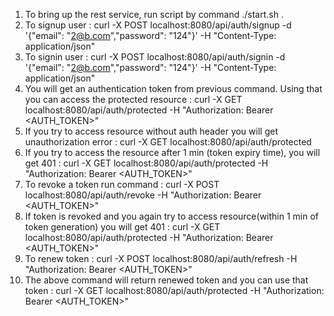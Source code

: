 1. To bring up the rest service, run script by command ./start.sh .
2. To signup user : curl -X POST localhost:8080/api/auth/signup -d '{"email": "2@b.com","password": "124"}' -H "Content-Type: application/json"
3. To signin user : curl -X POST localhost:8080/api/auth/signin -d '{"email": "2@b.com","password": "124"}' -H "Content-Type: application/json"
4. You will get an authentication token from previous command. Using that you can access the protected resource : curl -X GET localhost:8080/api/auth/protected -H "Authorization: Bearer <AUTH_TOKEN>"
5. If you try to access resource without auth header you will get unauthorization error : curl -X GET localhost:8080/api/auth/protected  
6. If you try to access the resource after 1 min (token expiry time), you will get 401 : curl -X GET localhost:8080/api/auth/protected -H "Authorization: Bearer <AUTH_TOKEN>"
7. To revoke a token run command : curl -X POST localhost:8080/api/auth/revoke -H "Authorization: Bearer <AUTH_TOKEN>"
8. If token is revoked and you again try to access resource(within 1 min of token generation) you will get 401 : curl -X GET localhost:8080/api/auth/protected -H "Authorization: Bearer <AUTH_TOKEN>"
9. To renew token : curl -X POST localhost:8080/api/auth/refresh -H "Authorization: Bearer <AUTH_TOKEN>"
10. The above command will return renewed token and you can use that token : curl -X GET localhost:8080/api/auth/protected -H "Authorization: Bearer <AUTH_TOKEN>"
